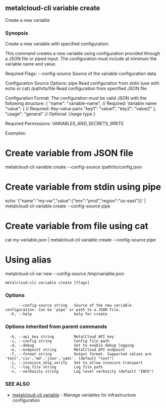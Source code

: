 ## metalcloud-cli variable create

Create a new variable

### Synopsis

Create a new variable with specified configuration.

This command creates a new variable using configuration provided through a JSON file
or piped input. The configuration must include at minimum the variable name and value.

Required Flags:
  --config-source    Source of the variable configuration data

Configuration Source Options:
  pipe              Read configuration from stdin (use with echo or cat)
  /path/to/file     Read configuration from specified JSON file

Configuration Format:
  The configuration must be valid JSON with the following structure:
  {
    "name": "variable-name",           // Required: Variable name
    "value": {                         // Required: Key-value pairs
      "key1": "value1",
      "key2": "value2"
    },
    "usage": "general"                 // Optional: Usage type
  }

Required Permissions:
  VARIABLES_AND_SECRETS_WRITE

Examples:
  # Create variable from JSON file
  metalcloud-cli variable create --config-source /path/to/config.json
  
  # Create variable from stdin using pipe
  echo '{"name":"my-var","value":{"env":"prod","region":"us-east"}}' | metalcloud-cli variable create --config-source pipe
  
  # Create variable from file using cat
  cat my-variable.json | metalcloud-cli variable create --config-source pipe
  
  # Using alias
  metalcloud-cli var new --config-source /tmp/variable.json

```
metalcloud-cli variable create [flags]
```

### Options

```
      --config-source string   Source of the new variable configuration. Can be 'pipe' or path to a JSON file.
  -h, --help                   help for create
```

### Options inherited from parent commands

```
  -k, --api_key string         MetalCloud API key
  -c, --config string          Config file path
  -d, --debug                  Set to enable debug logging
  -e, --endpoint string        MetalCloud API endpoint
  -f, --format string          Output format. Supported values are 'text','csv','md','json','yaml'. (default "text")
  -i, --insecure_skip_verify   Set to allow insecure transport
  -l, --log_file string        Log file path
  -v, --verbosity string       Log level verbosity (default "INFO")
```

### SEE ALSO

* [metalcloud-cli variable](metalcloud-cli_variable.md)	 - Manage variables for infrastructure configuration

